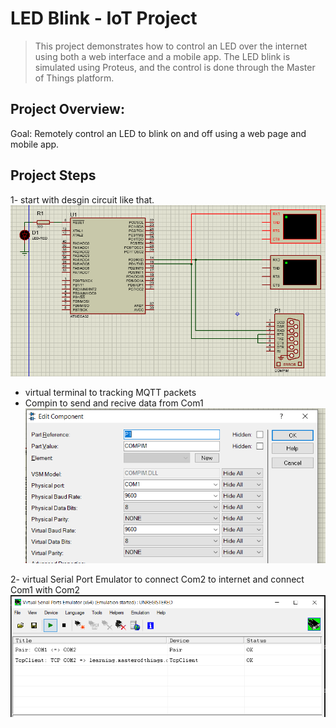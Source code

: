# LED Blink - IoT Project 

> This project demonstrates how to control an LED over the internet using both a web interface and a mobile app. The LED blink is simulated using Proteus, and the control is done through the Master of Things platform.

## Project Overview:
Goal: Remotely control an LED to blink on and off using a web page and mobile app.

## Project Steps
1- start with desgin circuit like that.
![circuit design](images/circuit_design.png)

- virtual terminal to tracking MQTT packets
- Compin to send and recive data from Com1 
![Compin Setting](images/Compin.png)


2- virtual Serial Port Emulator to connect Com2 to internet and connect Com1 with Com2 
        ![VSPE](images/VSPE.png)